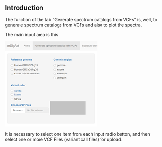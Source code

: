 Introduction
------------

The function of the tab “Generate spectrum catalogs from VCFs” is, well,
to generate spectrum catalogs from VCFs and also to plot the spectra.

The main input area is this

<img src="VCF.input.screen.png" width="60%" />

It is necessary to select one item from each input radio button, and
then select one or more VCF Files (variant call files) for upload.
